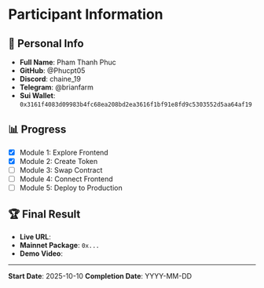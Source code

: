 # Participant Information

## 👤 Personal Info

- **Full Name**: Pham Thanh Phuc
- **GitHub**: @Phucpt05
- **Discord**: chaine_19
- **Telegram**: @brianfarm
- **Sui Wallet**: `0x3161f4083d09983b4fc68ea208bd2ea3616f1bf91e8fd9c5303552d5aa64af19`


## 📊 Progress

- [X] Module 1: Explore Frontend
- [X] Module 2: Create Token
- [ ] Module 3: Swap Contract
- [ ] Module 4: Connect Frontend
- [ ] Module 5: Deploy to Production

## 🏆 Final Result

- **Live URL**: 
- **Mainnet Package**: `0x...`
- **Demo Video**: 

---

**Start Date**: 2025-10-10 
**Completion Date**: YYYY-MM-DD
